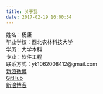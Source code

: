 ```yaml
---
title: 关于我
date: 2017-02-19 16:00:54
---
```


<div>姓名：杨康</div>
<div>毕业学校：西北农林科技大学</div>
<div>学历：大学本科</div>
<div>专业：软件工程</div>
<div>联系方式：yk1062008412@gmail.com</div>
<a href="http://weibo.com/yk1062008412" target="_blank">新浪微博</a><br/>
<a href="https://github.com/yk1062008412" target="_blank">GitHub</a><br/>
<a href="http://blog.sina.com.cn/yk1062008412" target="_blank">新浪博客</a>